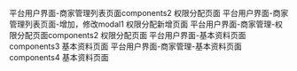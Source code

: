 平台用户界面-商家管理列表页面components2  权限分配页面
平台用户界面-商家管理列表页面-增加，修改modal1  权限分配新增页面
平台用户界面-商家管理-权限分配页面components2  权限分配页面
平台用户界面-基本资料页面components3  基本资料页面
平台用户界面-商家管理-基本资料页面components4  基本资料页面